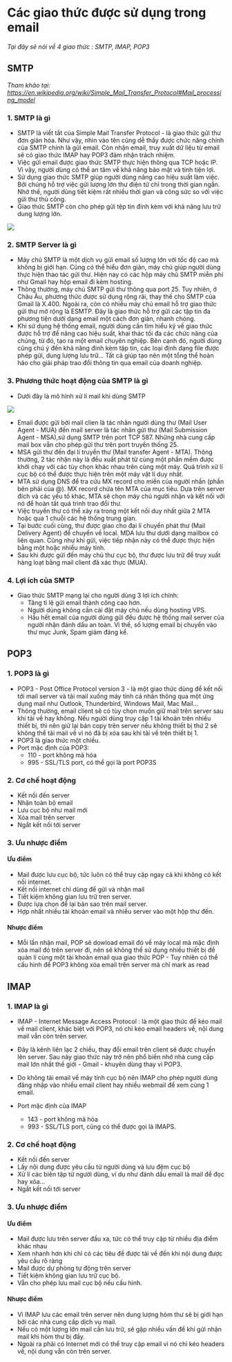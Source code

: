 # Các giao thức được sử dụng trong email

*Tại đây sẽ nói về 4 giao thức : SMTP, IMAP, POP3*

## SMTP
*Tham khảo tại: https://en.wikipedia.org/wiki/Simple_Mail_Transfer_Protocol#Mail_processing_model*
### 1. SMTP là gì
- SMTP là viết tắt của Simple Mail Transfer Protocol - là giao thức gửi thư đơn giản hóa. Như vậy, nhìn vào tên cũng dễ thấy được chức năng chính của SMTP chính là gửi email. Còn nhận email, truy xuất dữ liệu từ email sẽ có giao thức IMAP hay POP3 đảm nhận trách nhiệm.
- Việc gửi email được giao thức SMTP thực hiện thông qua TCP hoặc IP. Vì vậy, người dùng có thể an tâm về khả năng bảo mật và tính tiện lợi. 
- Sử dụng giao thức SMTP giúp người dùng nâng cao hiệu suất làm việc. Bởi chúng hỗ trợ việc gửi lượng lớn thư điện tử chỉ trong thời gian ngắn. Nhờ thế, người dùng tiết kiệm rất nhiều thời gian và công sức so với việc gửi thư thủ công.
- Giao thức SMTP còn cho phép gửi tệp tin đính kèm với khả năng lưu trữ dung lượng lớn.

<img src="image/1.PNG">

### 2. SMTP Server là gì
- Máy chủ SMTP là một dịch vụ gửi email số lượng lớn với tốc độ cao mà không bị giới hạn. Cũng có thể hiểu đơn giản, máy chủ giúp người dùng thực hiện thao tác gửi thư. Hiện nay có các hộp máy chủ SMTP miễn phí như Gmail hay hộp email đi kèm hosting.
- Thông thường, máy chủ SMTP gửi thư thông qua port 25. Tuy nhiên, ở Châu Âu, phương thức được sử dụng rộng rãi, thay thế cho SMTP của Gmail là X.400. Ngoài ra, còn có nhiều máy chủ email hỗ trợ giao thức gửi thư mở rộng là ESMTP. Đây là giao thức hỗ trợ gửi các tập tin đa phương tiện dưới dạng email một cách đơn giản, nhanh chóng.
- Khi sử dụng hệ thống email, người dùng cần tìm hiểu kỹ về giao thức được hỗ trợ để nâng cao hiệu suất, khai thác tối đa các chức năng của chúng, từ đó, tạo ra một email chuyên nghiệp. Bên cạnh đó, người dùng cũng chú ý đến khả năng đính kèm tập tin, các loại định dạng file được phép gửi, dung lượng lưu trữ… Tất cả giúp tạo nên một tổng thể hoàn hảo cho giải pháp trao đổi thông tin qua email của doanh nghiệp.  

### 3. Phương thức hoạt động của SMTP là gì
- Dưới đây là mô hình xử lí mail khi dùng SMTP

<img src="image/2.PNG">

- Email được gửi bời mail clien là tác nhân người dùng thư (Mail User Agent - MUA) đến mail server là tác nhân gửi thư (Mail Submission Agent - MSA),sử dụng SMTP trên port TCP 587.  Những nhà cung cấp mail box vẫn cho phép gửi thư trên port truyền thống 25.
- MSA gửi thư đến đại lí truyển thư (Mail transfer Agent - MTA). Thông thường, 2 tác nhận này là đều xuất phát từ cùng một phần mềm được khởi chạy với các tùy chọn khác nhau trên cùng một máy. Quá trình xử lí cục bộ có thể được thực hiện trên một máy vật lí duy nhất.
- MTA sử dụng DNS để tra cứu MX record cho miền của người nhần (phần bên phải của @). MX record chứa tên MTA của mục tiêu. Dựa trên server đích và các yếu tố khác, MTA sẽ chọn máy chủ người nhận và kết nối với nó để hoàn tất quá trình trao đổi thư.
- Việc truyền thư có thể xảy ra trong một kết nối duy nhất giữa 2 MTA hoặc qua 1 chuỗi các hệ thống trung gian.
- Tại bước cuối cùng, thư được giao cho đại lí chuyển phát thư (Mail Delivery Agent) để chuyển về local. MDA lưu thư dưới dạng mailbox có liên quan. Cũng như khi gửi, việc tiếp nhận này có thể được thực hiện bằng một hoặc nhiều máy tính.
- Sau khi được gửi đến máy chủ thư cục bộ, thư được lưu trữ để truy xuất hàng loạt bằng mail client đã xác thực (MUA).

### 4. Lợi ích của SMTP 
- Giao thức SMTP mạng lại cho người dùng 3 lợi ích chính:
    + Tăng tỉ lệ gửi email thành công cao hơn.
    + Người dùng không cần cài đặt máy chủ nếu dùng hosting VPS.
    + Hầu hết email của người dùng gửi đều được hệ thống mail server của người nhận đánh dấu an toàn. Vì thế, số lượng email bị chuyển vào thư mục Junk, Spam giảm đáng kể.

## POP3
### 1. POP3 là gì
- POP3 - Post Office Protocol version 3 - là một giao thức dùng để kết nối tới mail server và tải mail xuống máy tính cá nhân thông qua một ứng dụng mail như Outlook, Thunderbird, Windows Mail, Mac Mail...
- Thông thường, email client sẽ có tùy chọn muốn giữ mail trên server sau khi tải về hay không. Nếu người dùng truy cập 1 tài khoản trên nhiều thiết bị, thì nên giữ lại bản copy trên server nếu không thiết bị thứ 2 sẽ không thể tải mail về vì nó đã bị xóa sau khi tải về trên thiết bị 1.
- POP3 là giao thức một chiều.
- Port mặc định của POP3:
    + 110 - port không mã hóa
    + 995 - SSL/TLS port, có thể gọi là port POP3S

### 2. Cơ chế hoạt động
- Kết nối đến server
- Nhận toàn bộ email
- Lưu cục bộ như mail mới
- Xóa mail trên server
- Ngắt kết nối tới server
### 3. Ưu nhược điểm
#### Ưu điểm
- Mail được lưu cục bộ, tức luôn có thể truy cập ngay cả khi không có kết nối internet.
- Kết nối internet chỉ dùng để gửi và nhận mail
- Tiết kiệm không gian lưu trữ tren server.
- Được lựa chọn để lại bản sao trên mail server.
- Hợp nhất nhiều tài khoản email và nhiều server vào một hộp thư đến.
#### Nhược điểm
- Mỗi lần nhận mail, POP sẽ dowload email đó về máy local mà mặc định xóa mail đó trên server đi, nên sẽ không thể sử dụng nhiều thiết bị để quản lí cùng một tài khoản email qua giao thức POP - Tuy nhiên có thể cấu hình để POP3 không xóa email trên server mà chỉ mark as read

## IMAP
### 1. IMAP là gì
- IMAP - Internet Message Access Protocol : là một giao thức để kéo mail về mail client, khác biệt với POP3, nó chỉ kéo email headers về, nội dung mail vẫn còn trên server.
- Đây là kênh liên lạc 2 chiều, thay đổi email trên client sẽ được chuyển lên server. Sau này giao thức này trở nên phổ biến nhớ nhà cung cấp mail lớn nhất thế giới - Gmail - khuyên dùng thay vì POP3.

- Do không tải email về máy tính cục bộ nên IMAP cho phép người dùng đăng nhập vào nhiều email client hay nhiều webmail để xem cùng 1 email.

- Port mặc định của IMAP
    + 143 - port không mã hóa
    + 993 - SSL/TLS port, cũng có thể được gọi là IMAPS.

### 2. Cơ chế hoạt động
- Kết nối đến server
- Lấy nội dung được yêu cầu từ người dùng và lưu đệm cục bộ
- Xử lí các biên tập từ người dùng, ví dụ như đánh dấu email là mail để đọc hay xóa...
- Ngắt kết nối tới server

### 3. Ưu nhược điểm
#### Ưu điểm
- Mail được lưu trên server đầu xa, tức có thể truy cập từ nhiều địa điểm khác nhau
- Xem nhanh hơn khi chỉ có các tiêu đề được tải về đến khi nội dung được yêu cầu rõ ràng
- Mail được dự phòng tự động trên server
- Tiết kiệm không gian lưu trữ cục bộ.
- Vẫn cho phép lưu mail cục bộ nếu cấu hình.

#### Nhược điểm
- Vì IMAP lưu các email trên server nên dung lượng hòm thư sẽ bị giới hạn bởi các nhà cung cấp dịch vụ mail.
- Nếu có một lượng lớn mail cần lưu trữ, sẽ gặp nhiều vấn đề khi gửi nhận mail khi hòm thư bị đầy.
- Ngoài ra phải có Internet mới có thể truy cập email vì nó chỉ kéo headers về, nội dung vẫn còn trên server.



